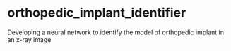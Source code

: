 # orthopedic_implant_identifier
Developing a neural network to identify the model of orthopedic implant in an x-ray image
